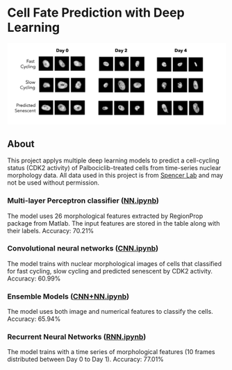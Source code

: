 #  Cell Fate Prediction with Deep Learning
![pic](palbo_cells.png)
## About
This project applys multiple deep learning models to predict a cell-cycling status (CDK2 activity) of Palbociclib-treated cells from time-series nuclear morphology data. All data used in this project is from [Spencer Lab](https://www.colorado.edu/lab/spencerlab/) and may not be used without permission.
### Multi-layer Perceptron classifier ([NN.ipynb](https://github.com/FahsaiNak/DLPredSen/blob/main/NN.ipynb))
The model uses 26 morphological features extracted by RegionProp package from Matlab. The input features are stored in the table along with their labels. Accuracy: 70.21%
### Convolutional neural networks ([CNN.ipynb](https://github.com/FahsaiNak/DLPredSen/blob/main/CNN.ipynb))
The model trains with nuclear morphological images of cells that classified for fast cycling, slow cycling and predicted senescent by CDK2 activity. Accuracy: 60.99%
### Ensemble Models ([CNN+NN.ipynb](https://github.com/FahsaiNak/DLPredSen/blob/main/CNN.ipynb))
The model uses both image and numerical features to classify the cells. Accuracy: 65.94%
### Recurrent Neural Networks ([RNN.ipynb](https://github.com/FahsaiNak/DLPredSen/blob/main/RNN.ipynb))
The model trains with a time series of morphological features (10 frames distributed between Day 0 to Day 1). Accuracy: 77.01%








